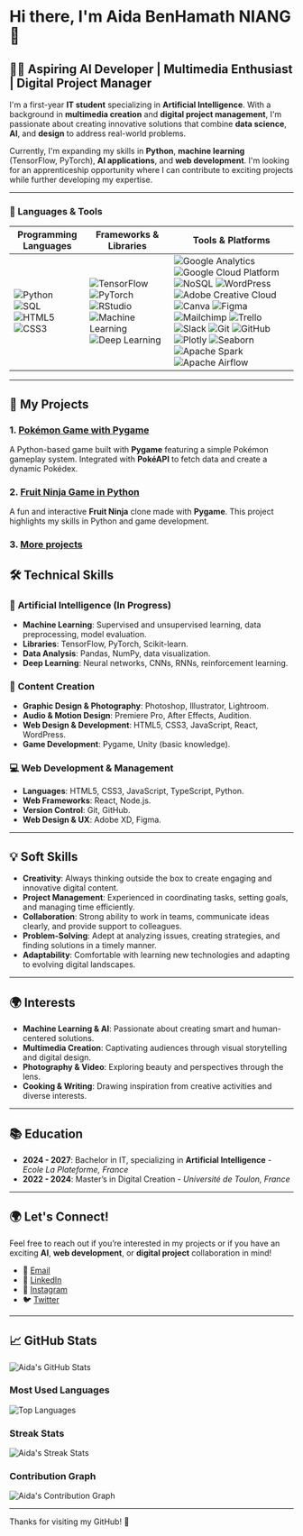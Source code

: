 # Hi there, I'm Aida BenHamath NIANG 👋

## 👩‍💻 Aspiring AI Developer | Multimedia Enthusiast | Digital Project Manager

I'm a first-year **IT student** specializing in **Artificial Intelligence**. With a background in **multimedia creation** and **digital project management**, I'm passionate about creating innovative solutions that combine **data science**, **AI**, and **design** to address real-world problems.

Currently, I'm expanding my skills in **Python**, **machine learning** (TensorFlow, PyTorch), **AI applications**, and **web development**. I'm looking for an apprenticeship opportunity where I can contribute to exciting projects while further developing my expertise.

---

### 🔧 Languages & Tools  

| **Programming Languages** | **Frameworks & Libraries** | **Tools & Platforms** |
|---------------------------|----------------------------|-----------------------|
| ![Python](https://img.shields.io/badge/Python-%233776AB.svg?style=for-the-badge&logo=python&logoColor=white) ![SQL](https://img.shields.io/badge/SQL-%232E8B57.svg?style=for-the-badge&logo=sql&logoColor=white) ![HTML5](https://img.shields.io/badge/HTML5-%23E34F26.svg?style=for-the-badge&logo=html5&logoColor=white) ![CSS3](https://img.shields.io/badge/CSS3-%231572B6.svg?style=for-the-badge&logo=css3&logoColor=white) | ![TensorFlow](https://img.shields.io/badge/TensorFlow-%23FF6F00.svg?style=for-the-badge&logo=tensorflow&logoColor=white) ![PyTorch](https://img.shields.io/badge/PyTorch-%23EE4C2C.svg?style=for-the-badge&logo=pytorch&logoColor=white) ![RStudio](https://img.shields.io/badge/RStudio-%23276DC3.svg?style=for-the-badge&logo=rstudio&logoColor=white) ![Machine Learning](https://img.shields.io/badge/Machine%20Learning-%23FF6F00.svg?style=for-the-badge&logo=tensorflow&logoColor=white) ![Deep Learning](https://img.shields.io/badge/Deep%20Learning-%23FF6F00.svg?style=for-the-badge&logo=tensorflow&logoColor=white) | ![Google Analytics](https://img.shields.io/badge/Google%20Analytics-%23F5F5F5.svg?style=for-the-badge&logo=googleanalytics&logoColor=green) ![Google Cloud Platform](https://img.shields.io/badge/Google%20Cloud%20Platform-%23333F48.svg?style=for-the-badge&logo=googlecloud&logoColor=white) ![NoSQL](https://img.shields.io/badge/NoSQL-%23F8991D.svg?style=for-the-badge&logo=nosql&logoColor=white) ![WordPress](https://img.shields.io/badge/WordPress-%23117AC9.svg?style=for-the-badge&logo=wordpress&logoColor=white) ![Adobe Creative Cloud](https://img.shields.io/badge/Adobe%20Creative%20Cloud-%23FF6C00.svg?style=for-the-badge&logo=adobe&logoColor=white) ![Canva](https://img.shields.io/badge/Canva-%2321C17B.svg?style=for-the-badge&logo=canva&logoColor=white) ![Figma](https://img.shields.io/badge/Figma-%23F24E1E.svg?style=for-the-badge&logo=figma&logoColor=white) ![Mailchimp](https://img.shields.io/badge/Mailchimp-%23FFE01B.svg?style=for-the-badge&logo=mailchimp&logoColor=white) ![Trello](https://img.shields.io/badge/Trello-%23026AA7.svg?style=for-the-badge&logo=trello&logoColor=white) ![Slack](https://img.shields.io/badge/Slack-%234A154B.svg?style=for-the-badge&logo=slack&logoColor=white) ![Git](https://img.shields.io/badge/Git-%23F05033.svg?style=for-the-badge&logo=git&logoColor=white) ![GitHub](https://img.shields.io/badge/GitHub-%23121011.svg?style=for-the-badge&logo=github&logoColor=white) ![Plotly](https://img.shields.io/badge/Plotly-%23314A9D.svg?style=for-the-badge&logo=plotly&logoColor=white) ![Seaborn](https://img.shields.io/badge/Seaborn-%23F0A82D.svg?style=for-the-badge&logo=seaborn&logoColor=white) ![Apache Spark](https://img.shields.io/badge/Apache%20Spark-%23E25A1C.svg?style=for-the-badge&logo=apache-spark&logoColor=white) ![Apache Airflow](https://img.shields.io/badge/Apache%20Airflow-%232F4F4F.svg?style=for-the-badge&logo=apache-airflow&logoColor=white) |


---

## 🚀 My Projects

### 1. [Pokémon Game with Pygame](https://github.com/aida-niang/pokemon)
A Python-based game built with **Pygame** featuring a simple Pokémon gameplay system. Integrated with **PokéAPI** to fetch data and create a dynamic Pokédex.

### 2. [Fruit Ninja Game in Python](https://github.com/aida-niang/typing-game)
A fun and interactive **Fruit Ninja** clone made with **Pygame**. This project highlights my skills in Python and game development.

### 3. [More projects](https://github.com/aida-niang?tab=repositories/)

## 🛠️ Technical Skills

### 🔬 **Artificial Intelligence** (In Progress)
- **Machine Learning**: Supervised and unsupervised learning, data preprocessing, model evaluation.
- **Libraries**: TensorFlow, PyTorch, Scikit-learn.
- **Data Analysis**: Pandas, NumPy, data visualization.
- **Deep Learning**: Neural networks, CNNs, RNNs, reinforcement learning.

### 🎨 **Content Creation**
- **Graphic Design & Photography**: Photoshop, Illustrator, Lightroom.
- **Audio & Motion Design**: Premiere Pro, After Effects, Audition.
- **Web Design & Development**: HTML5, CSS3, JavaScript, React, WordPress.
- **Game Development**: Pygame, Unity (basic knowledge).

### 💻 **Web Development & Management**
- **Languages**: HTML5, CSS3, JavaScript, TypeScript, Python.
- **Web Frameworks**: React, Node.js.
- **Version Control**: Git, GitHub.
- **Web Design & UX**: Adobe XD, Figma.

---

## 💡 Soft Skills

- **Creativity**: Always thinking outside the box to create engaging and innovative digital content.
- **Project Management**: Experienced in coordinating tasks, setting goals, and managing time efficiently.
- **Collaboration**: Strong ability to work in teams, communicate ideas clearly, and provide support to colleagues.
- **Problem-Solving**: Adept at analyzing issues, creating strategies, and finding solutions in a timely manner.
- **Adaptability**: Comfortable with learning new technologies and adapting to evolving digital landscapes.

---

## 🌍 Interests

- **Machine Learning & AI**: Passionate about creating smart and human-centered solutions.
- **Multimedia Creation**: Captivating audiences through visual storytelling and digital design.
- **Photography & Video**: Exploring beauty and perspectives through the lens.
- **Cooking & Writing**: Drawing inspiration from creative activities and diverse interests.

---

## 📚 Education

- **2024 - 2027**: Bachelor in IT, specializing in **Artificial Intelligence** - *Ecole La Plateforme, France*
- **2022 - 2024**: Master’s in Digital Creation - *Université de Toulon, France*

---

## 🌍 Let's Connect!

Feel free to reach out if you’re interested in my projects or if you have an exciting **AI**, **web development**, or **digital project** collaboration in mind!

- 📧 [Email](mailto:aidam.niang@gmail.com)
- 💼 [LinkedIn](https://www.linkedin.com/in/aidabenhamathn)
- 📸 [Instagram](https://www.instagram.com/african_hijab)
- 🐦 [Twitter](https://twitter.com/aidabenhamathn)

---

## 📈 GitHub Stats

![Aida's GitHub Stats](https://github-readme-stats.vercel.app/api?username=aida-niang&show_icons=true&hide_title=true&count_private=true&theme=radical)

### Most Used Languages

![Top Languages](https://github-readme-stats.vercel.app/api/top-langs/?username=aida-niang&layout=compact&theme=radical)

### Streak Stats

![Aida's Streak Stats](https://github-readme-streak-stats.herokuapp.com/?user=aida-niang&theme=radical)

### Contribution Graph

![Aida's Contribution Graph](https://github-readme-activity-graph.vercel.app/graph?username=aida-niang&theme=radical)

---

Thanks for visiting my GitHub! 👋
